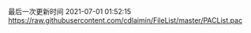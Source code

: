 最后一次更新时间 2021-07-01 01:52:15
https://raw.githubusercontent.com/cdlaimin/FileList/master/PACList.pac

